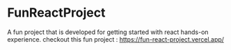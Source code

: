 # FunReactProject
A fun project that is developed for getting started with react hands-on experience.
checkout this fun project : https://fun-react-project.vercel.app/
